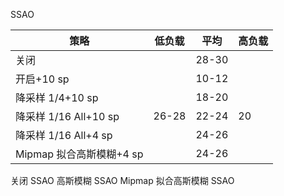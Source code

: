 SSAO

| 策略                   | 低负载 | 平均  | 高负载 |
| ---------------------- | ------ | ----- | ------ |
| 关闭                   |        | 28-30 |        |
| 开启+10 sp              |        | 10-12 |        |
| 降采样 1/4+10 sp         |        | 18-20 |        |
| 降采样 1/16 All+10 sp     | 26-28  | 22-24 | 20     |
| 降采样 1/16 All+4 sp      |        | 24-26 |        |
| Mipmap 拟合高斯模糊+4 sp |        |   24-26    |        |

关闭 SSAO
高斯模糊 SSAO
Mipmap 拟合高斯模糊 SSAO